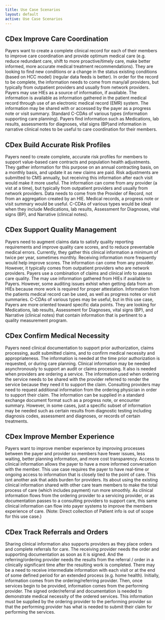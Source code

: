 ```yaml
---
title: Use Case Scenarios
layout: default
active: Use Case Scenarios
---
```


## CDex Improve Care Coordination
Payers want to create a complete clinical record for each of their members to improve care coordination and provide optimum medical care (e.g. reduce redundant care, shift to more proactive/timely care, make better informed, more accurate medical treatment recommendations). They are looking to find new conditions or a change in the status existing conditions (based on HCC model) (regular data feeds is better). In order for the record to be complete, the information needs to come from many/all providers, but typically from outpatient providers and usually from network providers. Payers may use HIEs as a source of information, if available. The information is available as information gathered in the patient medical record through use of an electronic medical record (EMR) system. The information may be shared with or accessed by the payer as a progress note or visit summary. Standard C-CDAs of various types (information supporting care planning). Payers find information such as Medications, lab results, assessments for diagnoses, vital signs (BP)and information in narrative clinical notes to be useful to care coordination for their members.

## CDex Build Accurate Risk Profiles
Payers need to create complete, accurate risk profiles for members to support value-based care contracts and population health adjustments. They gather information for this purpose on an annual contracting basis, on a monthly basis, and update it as new claims are paid. Risk adjustments are submitted to CMS annually, but receiving this information after each visit would make it more useful. The information can come from any provider (a vist  at a time), but typically from outpatient providers and usually from network providers. Data needs to come from the Provider of Record, not from an aggregation created by an HIE. Medical records, a progress note or visit summary would be useful. C-CDAs of various types would be ideal when they include Medications, lab results, Assessment for Diagnoses, vital signs (BP), and Narrative (clinical notes).
## CDex Support Quality Management
Payers need to augment claims data to satisfy quality reporting requirements and improve quality care scores, and to reduce preventable medical errors. Currently, they gather this clinical information a minimum of twice per year, sometimes monthly. Receiving information more frequently would help improve scores. The information can come from any provider. However, it typically comes from outpatient providers who are network providers. Payers use a combination of claims and clinical info to assess care quality. The may use information gathered from HIEs if available to Payers. However, some auditing issues exhist when getting data from an HIEs because more work is required for proper attestation. Information from the patients medical record can be used, as well as progress notes or visit summaries. C-CDAs of various types may be useful, but in this use case, Payers are more oriented toward specific data points. They are looking for Medications, lab results, Assessment for Diagnoses, vital signs (BP), and Narrative (clinical notes) that contain information that is pertinent to a quality measurement program.
## CDex Confirm Medical Necessity
Payers need clinical documentation to support prior authorization, claims processing, audit submitted claims, and to confirm medical necessity and appropriateness. The information is needed at the time prior authorization is requested, or during care planning. Clinical information may be needed asynchronously to support an audit or claims processing. It also is needed when providers are ordering a service. The information used when ordering the service needs to be shared with the provider referred to render the service because they need it to support the claim. Consulting providers may need to request additional information from the ordering physician in order to support their claim. The information can be supplied in a standard exchange document format such as a progress note, or encounter summary. However, in some cases, just a specific subset of information may be needed such as certain results from diagnostic testing including diagnosis codes, assessment and diagnoses, or records of certain treatments.


## CDex Improve Member Experience
Payers want to improve member experience by improving processes between the payer and provider so members have fewer issues, less waiting, better planning information, and more cost transparency. Access to clinical information allows the payer to have a more informed conversation with the member. This use case requires the payer to have real-time or ongoing access to information that is closely tied to the point of care. This isnt another ask that adds burden for providers. Its about using the existing clinical information shared with other care team members to make the total process of care (which includes payment) run more smoothly. As clinical information flows from the ordering provider to a servicing provider, or as documentation passes to a consulting providers to support care, this same clinical information can flow into payer systems to improve the members experience of care. (Note: Direct collection of Patient info is out of scope for this use case.)



## CDex Track Referrals and Orders

Sharing clinical information also supports providers as they place orders and  complete referrals for care. The receiving provider needs the order and supporting documentation as soon as it is signed. And the referring/ordering provider needs the results from the referral / order in a clinically significant time after the resulting work is completed.  There may be a need to receive intermediate information with each visit or at the end of some defined period for an extended process (e.g. home health). Initially, information comes from the ordering/referring  provider. Then, once services begin to be provided, information comes from the performing provider. The signed order/referral and documentation is needed to demonstrate medical necessity of the ordered services. This information must be supplied by the ordering provider to the performing provider so that the performing provider has what is needed to submit their claim for performing the services.



